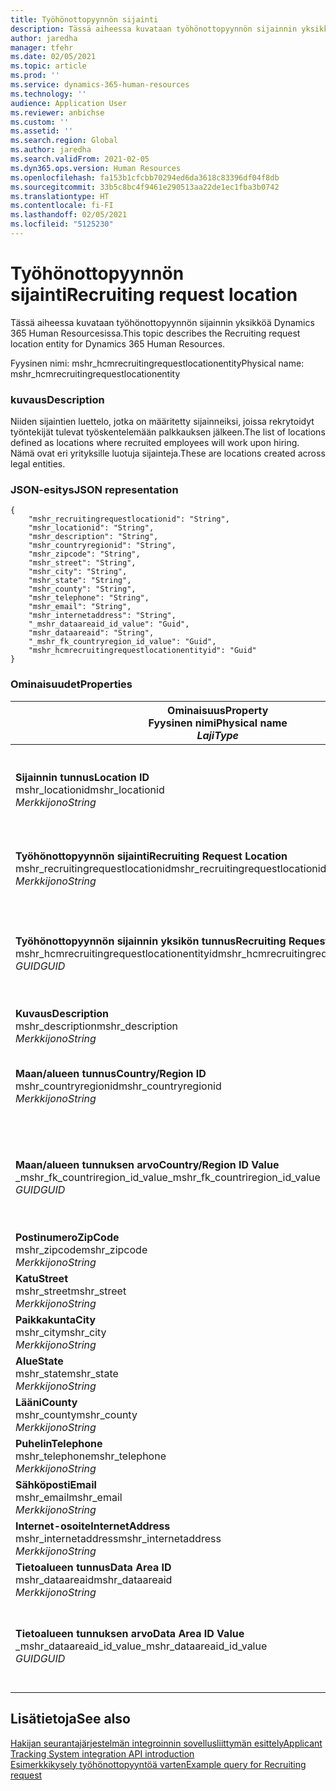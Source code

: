```yaml
---
title: Työhönottopyynnön sijainti
description: Tässä aiheessa kuvataan työhönottopyynnön sijainnin yksikköä Dynamics 365 Human Resourcesissa.
author: jaredha
manager: tfehr
ms.date: 02/05/2021
ms.topic: article
ms.prod: ''
ms.service: dynamics-365-human-resources
ms.technology: ''
audience: Application User
ms.reviewer: anbichse
ms.custom: ''
ms.assetid: ''
ms.search.region: Global
ms.author: jaredha
ms.search.validFrom: 2021-02-05
ms.dyn365.ops.version: Human Resources
ms.openlocfilehash: fa153b1cfcbb70294ed6da3618c83396df04f8db
ms.sourcegitcommit: 33b5c8bc4f9461e290513aa22de1ec1fba3b0742
ms.translationtype: HT
ms.contentlocale: fi-FI
ms.lasthandoff: 02/05/2021
ms.locfileid: "5125230"
---
```

# <a name="recruiting-request-location"></a><span data-ttu-id="3517d-103">Työhönottopyynnön sijainti</span><span class="sxs-lookup"><span data-stu-id="3517d-103">Recruiting request location</span></span>

<span data-ttu-id="3517d-104">Tässä aiheessa kuvataan työhönottopyynnön sijainnin yksikköä Dynamics 365 Human Resourcesissa.</span><span class="sxs-lookup"><span data-stu-id="3517d-104">This topic describes the Recruiting request location entity for Dynamics 365 Human Resources.</span></span>

<span data-ttu-id="3517d-105">Fyysinen nimi: mshr_hcmrecruitingrequestlocationentity</span><span class="sxs-lookup"><span data-stu-id="3517d-105">Physical name: mshr_hcmrecruitingrequestlocationentity</span></span>

### <a name="description"></a><span data-ttu-id="3517d-106">kuvaus</span><span class="sxs-lookup"><span data-stu-id="3517d-106">Description</span></span>

<span data-ttu-id="3517d-107">Niiden sijaintien luettelo, jotka on määritetty sijainneiksi, joissa rekrytoidyt työntekijät tulevat työskentelemään palkkauksen jälkeen.</span><span class="sxs-lookup"><span data-stu-id="3517d-107">The list of locations defined as locations where recruited employees will work upon hiring.</span></span> <span data-ttu-id="3517d-108">Nämä ovat eri yrityksille luotuja sijainteja.</span><span class="sxs-lookup"><span data-stu-id="3517d-108">These are locations created across legal entities.</span></span>

### <a name="json-representation"></a><span data-ttu-id="3517d-109">JSON-esitys</span><span class="sxs-lookup"><span data-stu-id="3517d-109">JSON representation</span></span>

```
{
    "mshr_recruitingrequestlocationid": "String",
    "mshr_locationid": "String",
    "mshr_description": "String",
    "mshr_countryregionid": "String",
    "mshr_zipcode": "String",
    "mshr_street": "String",
    "mshr_city": "String",
    "mshr_state": "String",
    "mshr_county": "String",
    "mshr_telephone": "String",
    "mshr_email": "String",
    "mshr_internetaddress": "String",
    "_mshr_dataareaid_id_value": "Guid",
    "mshr_dataareaid": "String",
    "_mshr_fk_countryregion_id_value": "Guid",
    "mshr_hcmrecruitingrequestlocationentityid": "Guid"
}
```

### <a name="properties"></a><span data-ttu-id="3517d-110">Ominaisuudet</span><span class="sxs-lookup"><span data-stu-id="3517d-110">Properties</span></span>

| <span data-ttu-id="3517d-111">Ominaisuus</span><span class="sxs-lookup"><span data-stu-id="3517d-111">Property</span></span><br><span data-ttu-id="3517d-112">**Fyysinen nimi**</span><span class="sxs-lookup"><span data-stu-id="3517d-112">**Physical name**</span></span><br><span data-ttu-id="3517d-113">**_Laji_**</span><span class="sxs-lookup"><span data-stu-id="3517d-113">**_Type_**</span></span> | <span data-ttu-id="3517d-114">Käytä</span><span class="sxs-lookup"><span data-stu-id="3517d-114">Use</span></span> | <span data-ttu-id="3517d-115">kuvaus</span><span class="sxs-lookup"><span data-stu-id="3517d-115">Description</span></span> |
| --- | --- | --- |
| <span data-ttu-id="3517d-116">**Sijainnin tunnus**</span><span class="sxs-lookup"><span data-stu-id="3517d-116">**Location ID**</span></span><br><span data-ttu-id="3517d-117">mshr_locationid</span><span class="sxs-lookup"><span data-stu-id="3517d-117">mshr_locationid</span></span><br><span data-ttu-id="3517d-118">*Merkkijono*</span><span class="sxs-lookup"><span data-stu-id="3517d-118">*String*</span></span> | <span data-ttu-id="3517d-119">Kirjoita kerran</span><span class="sxs-lookup"><span data-stu-id="3517d-119">Write-once</span></span><br><span data-ttu-id="3517d-120">Vaadittu</span><span class="sxs-lookup"><span data-stu-id="3517d-120">Required</span></span> | <span data-ttu-id="3517d-121">Järjestelmän luoma, käyttäjän luettava rekrytointisijainnin tunnus.</span><span class="sxs-lookup"><span data-stu-id="3517d-121">The system-generated, user-readable identifier for the recruiting location.</span></span> |
| <span data-ttu-id="3517d-122">**Työhönottopyynnön sijainti**</span><span class="sxs-lookup"><span data-stu-id="3517d-122">**Recruiting Request Location**</span></span><br><span data-ttu-id="3517d-123">mshr_recruitingrequestlocationid</span><span class="sxs-lookup"><span data-stu-id="3517d-123">mshr_recruitingrequestlocationid</span></span><br><span data-ttu-id="3517d-124">*Merkkijono*</span><span class="sxs-lookup"><span data-stu-id="3517d-124">*String*</span></span> | <span data-ttu-id="3517d-125">Kirjoita kerran</span><span class="sxs-lookup"><span data-stu-id="3517d-125">Write-once</span></span><br><span data-ttu-id="3517d-126">Vaadittu</span><span class="sxs-lookup"><span data-stu-id="3517d-126">Required</span></span> | <span data-ttu-id="3517d-127">Käyttäjän määrittämä työhönottosijainnin yksilöivä tunnus.</span><span class="sxs-lookup"><span data-stu-id="3517d-127">User-defined unique identifier for the recruiting location.</span></span> |
| <span data-ttu-id="3517d-128">**Työhönottopyynnön sijainnin yksikön tunnus**</span><span class="sxs-lookup"><span data-stu-id="3517d-128">**Recruiting Request Location Entity ID**</span></span><br><span data-ttu-id="3517d-129">mshr_hcmrecruitingrequestlocationentityid</span><span class="sxs-lookup"><span data-stu-id="3517d-129">mshr_hcmrecruitingrequestlocationentityid</span></span><br><span data-ttu-id="3517d-130">*GUID*</span><span class="sxs-lookup"><span data-stu-id="3517d-130">*GUID*</span></span> | <span data-ttu-id="3517d-131">Vain luku</span><span class="sxs-lookup"><span data-stu-id="3517d-131">Read-only</span></span><br><span data-ttu-id="3517d-132">Vaadittu</span><span class="sxs-lookup"><span data-stu-id="3517d-132">Required</span></span> | <span data-ttu-id="3517d-133">Järjestelmän luoma työhönottopyynnön sijainnin tietueen yksilöivä tunnus.</span><span class="sxs-lookup"><span data-stu-id="3517d-133">System-generated unique identifier for the recruiting request location record.</span></span> |
| <span data-ttu-id="3517d-134">**Kuvaus**</span><span class="sxs-lookup"><span data-stu-id="3517d-134">**Description**</span></span><br><span data-ttu-id="3517d-135">mshr_description</span><span class="sxs-lookup"><span data-stu-id="3517d-135">mshr_description</span></span><br><span data-ttu-id="3517d-136">*Merkkijono*</span><span class="sxs-lookup"><span data-stu-id="3517d-136">*String*</span></span> | <span data-ttu-id="3517d-137">Luku/Kirjoitus</span><span class="sxs-lookup"><span data-stu-id="3517d-137">Read/write</span></span><br><span data-ttu-id="3517d-138">Vaadittu</span><span class="sxs-lookup"><span data-stu-id="3517d-138">Required</span></span> | <span data-ttu-id="3517d-139">Sijainnin kuvaus.</span><span class="sxs-lookup"><span data-stu-id="3517d-139">Description of the location.</span></span> |
| <span data-ttu-id="3517d-140">**Maan/alueen tunnus**</span><span class="sxs-lookup"><span data-stu-id="3517d-140">**Country/Region ID**</span></span><br><span data-ttu-id="3517d-141">mshr_countryregionid</span><span class="sxs-lookup"><span data-stu-id="3517d-141">mshr_countryregionid</span></span><br><span data-ttu-id="3517d-142">*Merkkijono*</span><span class="sxs-lookup"><span data-stu-id="3517d-142">*String*</span></span> | <span data-ttu-id="3517d-143">Vain luku</span><span class="sxs-lookup"><span data-stu-id="3517d-143">Read-only</span></span><br><span data-ttu-id="3517d-144">Valinnainen</span><span class="sxs-lookup"><span data-stu-id="3517d-144">Optional</span></span> | <span data-ttu-id="3517d-145">Määrittää maan/alueen, jossa hakijalla on kansalaisuus.</span><span class="sxs-lookup"><span data-stu-id="3517d-145">Specifies the country or region where the candidate has citizenship.</span></span> |
| <span data-ttu-id="3517d-146">**Maan/alueen tunnuksen arvo**</span><span class="sxs-lookup"><span data-stu-id="3517d-146">**Country/Region ID Value**</span></span><br><span data-ttu-id="3517d-147">_mshr_fk_countriregion_id_value</span><span class="sxs-lookup"><span data-stu-id="3517d-147">_mshr_fk_countriregion_id_value</span></span><br><span data-ttu-id="3517d-148">*GUID*</span><span class="sxs-lookup"><span data-stu-id="3517d-148">*GUID*</span></span> | <span data-ttu-id="3517d-149">Vain luku</span><span class="sxs-lookup"><span data-stu-id="3517d-149">Read-only</span></span><br><span data-ttu-id="3517d-150">Valinnainen</span><span class="sxs-lookup"><span data-stu-id="3517d-150">Optional</span></span><br><span data-ttu-id="3517d-151">Viiteavain: mshr_logisticsaddresscountryregionentity-yksikön mshr_logisticaddresscountryregionentityid</span><span class="sxs-lookup"><span data-stu-id="3517d-151">Foreign key: mshr_logisticaddresscountryregionentityid of mshr_logisticsaddresscountryregionentity</span></span> | <span data-ttu-id="3517d-152">Järjestelmän luoma osoitteen maan/alueen yksilöivä tunnus.</span><span class="sxs-lookup"><span data-stu-id="3517d-152">System-generated unique identifier of the country/region of the address.</span></span> |
| <span data-ttu-id="3517d-153">**Postinumero**</span><span class="sxs-lookup"><span data-stu-id="3517d-153">**ZipCode**</span></span><br><span data-ttu-id="3517d-154">mshr_zipcode</span><span class="sxs-lookup"><span data-stu-id="3517d-154">mshr_zipcode</span></span><br><span data-ttu-id="3517d-155">*Merkkijono*</span><span class="sxs-lookup"><span data-stu-id="3517d-155">*String*</span></span> | <span data-ttu-id="3517d-156">Vain luku</span><span class="sxs-lookup"><span data-stu-id="3517d-156">Read-only</span></span><br><span data-ttu-id="3517d-157">Valinnainen</span><span class="sxs-lookup"><span data-stu-id="3517d-157">Optional</span></span> | <span data-ttu-id="3517d-158">Postinumero.</span><span class="sxs-lookup"><span data-stu-id="3517d-158">Zip/postal code.</span></span> |
| <span data-ttu-id="3517d-159">**Katu**</span><span class="sxs-lookup"><span data-stu-id="3517d-159">**Street**</span></span><br><span data-ttu-id="3517d-160">mshr_street</span><span class="sxs-lookup"><span data-stu-id="3517d-160">mshr_street</span></span><br><span data-ttu-id="3517d-161">*Merkkijono*</span><span class="sxs-lookup"><span data-stu-id="3517d-161">*String*</span></span> | <span data-ttu-id="3517d-162">Vain luku</span><span class="sxs-lookup"><span data-stu-id="3517d-162">Read-only</span></span><br><span data-ttu-id="3517d-163">Valinnainen</span><span class="sxs-lookup"><span data-stu-id="3517d-163">Optional</span></span> | <span data-ttu-id="3517d-164">Katuosoite.</span><span class="sxs-lookup"><span data-stu-id="3517d-164">Street address.</span></span> |
| <span data-ttu-id="3517d-165">**Paikkakunta**</span><span class="sxs-lookup"><span data-stu-id="3517d-165">**City**</span></span><br><span data-ttu-id="3517d-166">mshr_city</span><span class="sxs-lookup"><span data-stu-id="3517d-166">mshr_city</span></span><br><span data-ttu-id="3517d-167">*Merkkijono*</span><span class="sxs-lookup"><span data-stu-id="3517d-167">*String*</span></span> | <span data-ttu-id="3517d-168">Vain luku</span><span class="sxs-lookup"><span data-stu-id="3517d-168">Read-only</span></span><br><span data-ttu-id="3517d-169">Valinnainen</span><span class="sxs-lookup"><span data-stu-id="3517d-169">Optional</span></span> | <span data-ttu-id="3517d-170">Paikkakunta.</span><span class="sxs-lookup"><span data-stu-id="3517d-170">City.</span></span> |
| <span data-ttu-id="3517d-171">**Alue**</span><span class="sxs-lookup"><span data-stu-id="3517d-171">**State**</span></span><br><span data-ttu-id="3517d-172">mshr_state</span><span class="sxs-lookup"><span data-stu-id="3517d-172">mshr_state</span></span><br><span data-ttu-id="3517d-173">*Merkkijono*</span><span class="sxs-lookup"><span data-stu-id="3517d-173">*String*</span></span> | <span data-ttu-id="3517d-174">Vain luku</span><span class="sxs-lookup"><span data-stu-id="3517d-174">Read-only</span></span><br><span data-ttu-id="3517d-175">Valinnainen</span><span class="sxs-lookup"><span data-stu-id="3517d-175">Optional</span></span> | <span data-ttu-id="3517d-176">Osavaltio tai provinssi.</span><span class="sxs-lookup"><span data-stu-id="3517d-176">State or province.</span></span> |
| <span data-ttu-id="3517d-177">**Lääni**</span><span class="sxs-lookup"><span data-stu-id="3517d-177">**County**</span></span><br><span data-ttu-id="3517d-178">mshr_county</span><span class="sxs-lookup"><span data-stu-id="3517d-178">mshr_county</span></span><br><span data-ttu-id="3517d-179">*Merkkijono*</span><span class="sxs-lookup"><span data-stu-id="3517d-179">*String*</span></span> | <span data-ttu-id="3517d-180">Vain luku</span><span class="sxs-lookup"><span data-stu-id="3517d-180">Read-only</span></span><br><span data-ttu-id="3517d-181">Valinnainen</span><span class="sxs-lookup"><span data-stu-id="3517d-181">Optional</span></span> | <span data-ttu-id="3517d-182">Lääni.</span><span class="sxs-lookup"><span data-stu-id="3517d-182">County.</span></span> |
| <span data-ttu-id="3517d-183">**Puhelin**</span><span class="sxs-lookup"><span data-stu-id="3517d-183">**Telephone**</span></span><br><span data-ttu-id="3517d-184">mshr_telephone</span><span class="sxs-lookup"><span data-stu-id="3517d-184">mshr_telephone</span></span><br><span data-ttu-id="3517d-185">*Merkkijono*</span><span class="sxs-lookup"><span data-stu-id="3517d-185">*String*</span></span> | <span data-ttu-id="3517d-186">Luku/Kirjoitus</span><span class="sxs-lookup"><span data-stu-id="3517d-186">Read/write</span></span><br><span data-ttu-id="3517d-187">Valinnainen</span><span class="sxs-lookup"><span data-stu-id="3517d-187">Optional</span></span> | <span data-ttu-id="3517d-188">Sijainnin puhelinnumero.</span><span class="sxs-lookup"><span data-stu-id="3517d-188">Telephone number for the location.</span></span> |
| <span data-ttu-id="3517d-189">**Sähköposti**</span><span class="sxs-lookup"><span data-stu-id="3517d-189">**Email**</span></span><br><span data-ttu-id="3517d-190">mshr_email</span><span class="sxs-lookup"><span data-stu-id="3517d-190">mshr_email</span></span><br><span data-ttu-id="3517d-191">*Merkkijono*</span><span class="sxs-lookup"><span data-stu-id="3517d-191">*String*</span></span> | <span data-ttu-id="3517d-192">Luku/Kirjoitus</span><span class="sxs-lookup"><span data-stu-id="3517d-192">Read/write</span></span><br><span data-ttu-id="3517d-193">Valinnainen</span><span class="sxs-lookup"><span data-stu-id="3517d-193">Optional</span></span> | <span data-ttu-id="3517d-194">Sähköpostiosoite.</span><span class="sxs-lookup"><span data-stu-id="3517d-194">Email address.</span></span> |
| <span data-ttu-id="3517d-195">**Internet-osoite**</span><span class="sxs-lookup"><span data-stu-id="3517d-195">**InternetAddress**</span></span><br><span data-ttu-id="3517d-196">mshr_internetaddress</span><span class="sxs-lookup"><span data-stu-id="3517d-196">mshr_internetaddress</span></span><br><span data-ttu-id="3517d-197">*Merkkijono*</span><span class="sxs-lookup"><span data-stu-id="3517d-197">*String*</span></span> | <span data-ttu-id="3517d-198">Luku/Kirjoitus</span><span class="sxs-lookup"><span data-stu-id="3517d-198">Read/write</span></span><br><span data-ttu-id="3517d-199">Valinnainen</span><span class="sxs-lookup"><span data-stu-id="3517d-199">Optional</span></span> | <span data-ttu-id="3517d-200">Sijainnin verkkosivuston URL-osoite.</span><span class="sxs-lookup"><span data-stu-id="3517d-200">URL for the location website.</span></span> |
| <span data-ttu-id="3517d-201">**Tietoalueen tunnus**</span><span class="sxs-lookup"><span data-stu-id="3517d-201">**Data Area ID**</span></span><br><span data-ttu-id="3517d-202">mshr_dataareaid</span><span class="sxs-lookup"><span data-stu-id="3517d-202">mshr_dataareaid</span></span><br><span data-ttu-id="3517d-203">*Merkkijono*</span><span class="sxs-lookup"><span data-stu-id="3517d-203">*String*</span></span> | <span data-ttu-id="3517d-204">Luku/Kirjoitus</span><span class="sxs-lookup"><span data-stu-id="3517d-204">Read/write</span></span><br><span data-ttu-id="3517d-205">Valinnainen</span><span class="sxs-lookup"><span data-stu-id="3517d-205">Optional</span></span> | <span data-ttu-id="3517d-206">Määrittää oikeushenkilön (yrityksen).</span><span class="sxs-lookup"><span data-stu-id="3517d-206">Specifies the legal entity (company).</span></span> |
| <span data-ttu-id="3517d-207">**Tietoalueen tunnuksen arvo**</span><span class="sxs-lookup"><span data-stu-id="3517d-207">**Data Area ID Value**</span></span><br><span data-ttu-id="3517d-208">_mshr_dataareaid_id_value</span><span class="sxs-lookup"><span data-stu-id="3517d-208">_mshr_dataareaid_id_value</span></span><br><span data-ttu-id="3517d-209">*GUID*</span><span class="sxs-lookup"><span data-stu-id="3517d-209">*GUID*</span></span> | <span data-ttu-id="3517d-210">Vain luku</span><span class="sxs-lookup"><span data-stu-id="3517d-210">Read-only</span></span><br><span data-ttu-id="3517d-211">Valinnainen</span><span class="sxs-lookup"><span data-stu-id="3517d-211">Optional</span></span><br><span data-ttu-id="3517d-212">Viiteavain: cdm_companyid of cdm_company-yksikkö</span><span class="sxs-lookup"><span data-stu-id="3517d-212">Foreign key: cdm_companyid of cdm_company entity</span></span> | <span data-ttu-id="3517d-213">Järjestelmän luoma GUID-tunnus, joka yksilöi oikeushenkilön (yrityksen).</span><span class="sxs-lookup"><span data-stu-id="3517d-213">System-generated GUID value identifying the legal entity (company).</span></span> |

## <a name="see-also"></a><span data-ttu-id="3517d-214">Lisätietoja</span><span class="sxs-lookup"><span data-stu-id="3517d-214">See also</span></span>

[<span data-ttu-id="3517d-215">Hakijan seurantajärjestelmän integroinnin sovellusliittymän esittely</span><span class="sxs-lookup"><span data-stu-id="3517d-215">Applicant Tracking System integration API introduction</span></span>](hr-admin-integration-ats-api-introduction.md)<br>
[<span data-ttu-id="3517d-216">Esimerkkikysely työhönottopyyntöä varten</span><span class="sxs-lookup"><span data-stu-id="3517d-216">Example query for Recruiting request</span></span>](hr-admin-integration-ats-api-recruiting-request-example-query.md)

